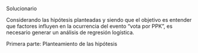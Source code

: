 Solucionario



Considerando las hipótesis planteadas y siendo que el objetivo es entender que factores influyen en la ocurrencia del evento “vota por PPK”, es necesario generar un análisis de regresión logística.

Primera parte: Planteamiento de las hipótesis 



